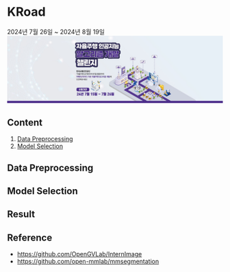 # KRoad
2024년 7월 26일 ~ 2024년 8월 19일
[![KRoad AI competition](/pngs/banner.jpg)](https://challenge.gcontest.co.kr/template/m/16335)


## Content
1. [Data Preprocessing](Data-Preprocessing)
2. [Model Selection](Model-Selection)

## Data Preprocessing

## Model Selection

## Result

## Reference
* https://github.com/OpenGVLab/InternImage
* https://github.com/open-mmlab/mmsegmentation